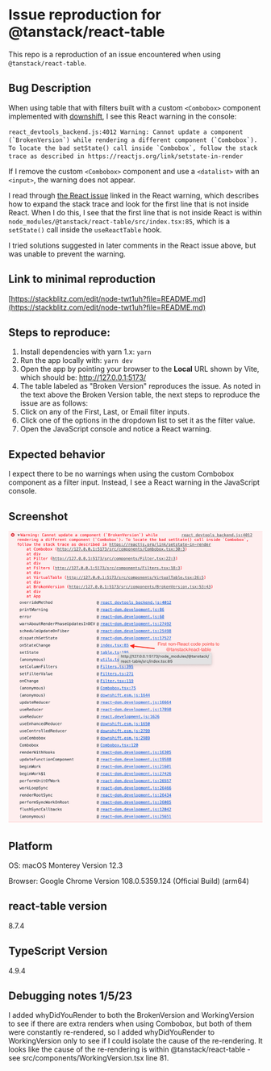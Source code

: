 # Issue reproduction for @tanstack/react-table

This repo is a reproduction of an issue encountered when using `@tanstack/react-table`.

## Bug Description

When using table that with filters built with a custom `<Combobox>` component implemented with [downshift](https://github.com/downshift-js/downshift), I see this React warning in the console:

```
react_devtools_backend.js:4012 Warning: Cannot update a component (`BrokenVersion`) while rendering a different component (`Combobox`). To locate the bad setState() call inside `Combobox`, follow the stack trace as described in https://reactjs.org/link/setstate-in-render
```

If I remove the custom `<Combobox>` component and use a `<datalist>` with an `<input>`, the warning does not appear.

I read through [the React issue](https://github.com/facebook/react/issues/18178#issuecomment-595846312) linked in the React warning, which describes how to expand the stack trace and look for the first line that is not inside React. When I do this, I see that the first line that is not inside React is within `node_modules/@tanstack/react-table/src/index.tsx:85`, which is a `setState()` call inside the `useReactTable` hook.

I tried solutions suggested in later comments in the React issue above, but was unable to prevent the warning.

## Link to minimal reproduction

[https://stackblitz.com/edit/node-twt1uh?file=README.md](https://stackblitz.com/edit/node-twt1uh?file=README.md)

## Steps to reproduce:

1. Install dependencies with yarn 1.x: `yarn`
2. Run the app locally with: `yarn dev`
3. Open the app by pointing your browser to the **Local** URL shown by Vite, which should be: http://127.0.0.1:5173/
4. The table labeled as "Broken Version" reproduces the issue. As noted in the text above the Broken Version table, the next steps to reproduce the issue are as follows:
5. Click on any of the First, Last, or Email filter inputs.
6. Click one of the options in the dropdown list to set it as the filter value.
7. Open the JavaScript console and notice a React warning.

## Expected behavior

I expect there to be no warnings when using the custom Combobox component as a filter input. Instead, I see a React warning in the JavaScript console.

## Screenshot

![Stack trace](/screenshots/stacktrace.png "stacktrace")

## Platform

OS: macOS Monterey Version 12.3

Browser: Google Chrome Version 108.0.5359.124 (Official Build) (arm64)

## react-table version

8.7.4

## TypeScript Version

4.9.4

## Debugging notes 1/5/23

I added whyDidYouRender to both the BrokenVersion and WorkingVersion to see if there are extra renders when using Combobox, but both of them were constantly re-rendered, so I added whyDidYouRender to WorkingVersion only to see if I could isolate the cause of the re-rendering. It looks like the cause of the re-rendering is within @tanstack/react-table - see src/components/WorkingVersion.tsx line 81.

